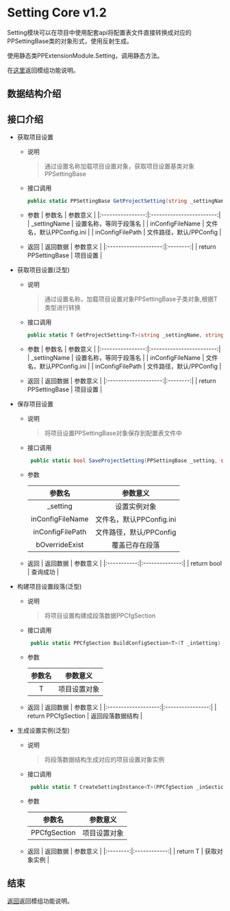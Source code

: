 # Setting Core v1.2

Setting模块可以在项目中使用配套api将配置表文件直接转换成对应的PPSettingBase类的对象形式，使用反射生成。

使用静态类PPExtensionModule.Setting，调用静态方法。

在[这里](../../README_ZH.md)返回模组功能说明。

## 数据结构介绍

## 接口介绍

+ 获取项目设置
  + 说明
    >通过设置名称加载项目设置对象，获取项目设置基类对象PPSettingBase
  + 接口调用
  
    ```C#
    public static PPSettingBase GetProjectSetting(string _settingName, string inConfigFileName = "", string inConfigFilePath = "");
    ```

  + 参数
    |      参数名      |         参数意义         |
    |:----------------:|:------------------------:|
    |   _settingName   |  设置名称，等同于段落名  |
    | inConfigFileName | 文件名，默认PPConfig.ini |
    | inConfigFilePath |  文件路径，默认/PPConfig |
  + 返回
    |       返回数据       | 参数意义 |
    |:--------------------:|:--------:|
    | return PPSettingBase | 项目设置 |

+ 获取项目设置(泛型)
  + 说明
    >通过设置名称，加载项目设置对象PPSettingBase子类对象,根据T类型进行转换
  + 接口调用
  
    ```C#
    public static T GetProjectSetting<T>(string _settingName, string inConfigFileName = "", string inConfigFilePath = "") where T : PPSettingBase;
    ```

  + 参数
    |      参数名      |         参数意义         |
    |:----------------:|:------------------------:|
    |   _settingName   |  设置名称，等同于段落名  |
    | inConfigFileName | 文件名，默认PPConfig.ini |
    | inConfigFilePath |  文件路径，默认/PPConfig |
  + 返回
    |       返回数据       | 参数意义 |
    |:--------------------:|:--------:|
    | return PPSettingBase | 项目设置 |

+ 保存项目设置
  + 说明
    >将项目设置PPSettingBase对象保存到配置表文件中
  + 接口调用
  
    ```C#
     public static bool SaveProjectSetting(PPSettingBase _setting, string inConfigFileName = "", string inConfigFilePath = "", bool bOverrideExist = true);
    ```

  + 参数
  
    |      参数名      |         参数意义         |
    |:----------------:|:-----------------------:|
    |    _setting      |         设置实例对象     |
    | inConfigFileName | 文件名，默认PPConfig.ini |
    | inConfigFilePath |  文件路径，默认/PPConfig |
    |  bOverrideExist  |      覆盖已存在段落      |

  + 返回
    |   返回数据  |    参数意义    |
    |:-----------:|:--------------:|
    | return bool |    查询成功    |

+ 构建项目设置段落(泛型)
  + 说明
    >将项目设置构建成段落数据PPCfgSection
  + 接口调用
  
    ```C#
     public static PPCfgSection BuildConfigSection<T>(T _inSetting) where T : PPSettingBase;
    ```

  + 参数
  
    | 参数名 |   参数意义   |
    |:------:|:------------:|
    |    T   | 项目设置对象 |

  + 返回
    |       返回数据      |     参数意义     |
    |:-------------------:|:----------------:|
    | return PPCfgSection | 返回段落数据结构 |

+ 生成设置实例(泛型)
  + 说明
    >将段落数据结构生成对应的项目设置对象实例
  + 接口调用
  
    ```C#
     public static T CreateSettingInstance<T>(PPCfgSection _inSection) where T : PPSettingBase;
    ```

  + 参数
  
    |    参数名    |   参数意义   |
    |:------------:|:------------:|
    | PPCfgSection | 项目设置对象 |

  + 返回
    | 返回数据 |   参数意义   |
    |:--------:|:------------:|
    | return T | 获取对象实例 |

## 结束

[返回](../../README_ZH.md)返回模组功能说明。
